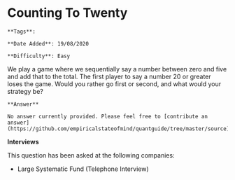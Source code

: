 # Counting To Twenty

```{margin} Metadata
**Tags**: 

**Date Added**: 19/08/2020

**Difficulty**: Easy
```


We play a game where we sequentially say a number between zero and five and add that to the total. 
The first player to say a number $20$ or greater loses the game.
Would you rather go first or second, and what would your strategy be?

````{toggle} Click to reveal answer
**Answer**

No answer currently provided. Please feel free to [contribute an answer](https://github.com/empiricalstateofmind/quantguide/tree/master/source).

````


**Interviews**

This question has been asked at the following companies:
 
- Large Systematic Fund (Telephone Interview)




